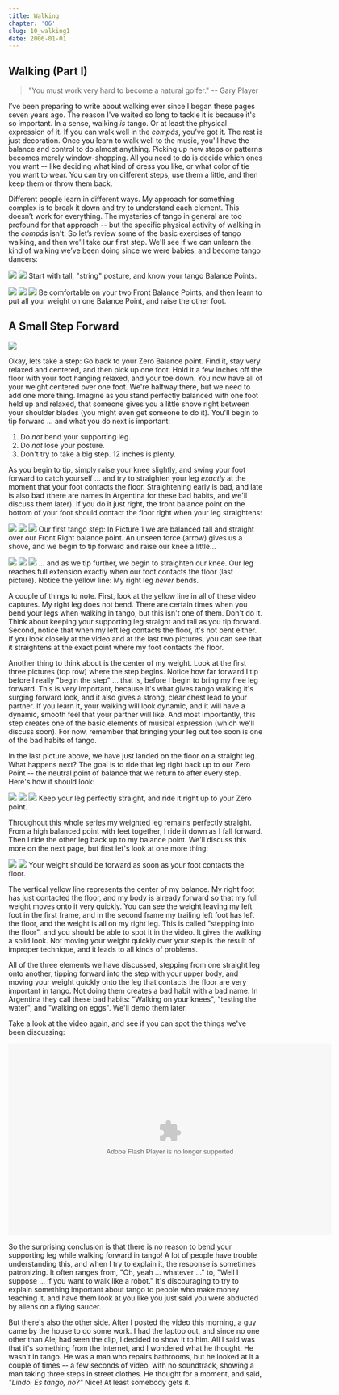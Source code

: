 ```yaml
---
title: Walking
chapter: '06'
slug: 10_walking1
date: 2006-01-01
---
```


## Walking (Part I)

>"You must work very hard to become a natural golfer."
>-- Gary Player

I’ve been preparing to write about walking ever since I began these pages seven years ago. The reason I've waited so long to tackle it is because it's so important. In a sense, walking _is_ tango. Or at least the physical expression of it. If you can walk well in the _compás_, you’ve got it. The rest is just decoration. Once you learn to walk well to the music, you'll have the balance and control to do almost anything. Picking up new steps or patterns becomes merely window-shopping. All you need to do is decide which ones you want -- like deciding what kind of dress you like, or what color of tie you want to wear. You can try on different steps, use them a little, and then keep them or throw them back.

Different people learn in different ways. My approach for something complex is to break it down and try to understand each element. This doesn’t work for everything. The mysteries of tango in general are too profound for that approach -- but the specific physical activity of walking in the _compás_ isn't. So let’s review some of the basic exercises of tango walking, and then we'll take our first step. We'll see if we can unlearn the kind of walking we’ve been doing since we were babies, and become tango dancers:

![](/6_pics/stick_man/stringWthmb.jpg)
![](/6_pics/stick_man/feet5Wthmb.jpg)
Start with tall, "string" posture, and know your tango Balance Points.

![](/6_pics/stick_man/leanWthmb.jpg)
![](/6_pics/stick_man/leg-uplftWthmb.jpg)
![](/6_pics/stick_man/leg-uprtWthmb.jpg)
Be comfortable on your two Front Balance Points, and then learn to
put all your weight on one Balance Point, and raise the other foot.

## A Small Step Forward

![](/6_pics/stick_man/feetFrtPointWthmb.jpg)

Okay, lets take a step: Go back to your Zero Balance point. Find it, stay very relaxed and centered, and then pick up one foot. Hold it a few inches off the floor with your foot hanging relaxed, and your toe down. You now have all of your weight centered over one foot. We're halfway there, but we need to add one more thing. Imagine as you stand perfectly balanced with one foot held up and relaxed, that someone gives you a little shove right between your shoulder blades (you might even get someone to do it). You'll begin to tip forward ... and what you do next is important:

1.  Do _not_ bend your supporting leg.
2.  Do _not_ lose your posture.
3.  Don't try to take a big step. 12 inches is plenty.

As you begin to tip, simply raise your knee slightly, and swing your foot forward to catch yourself ... and try to straighten your leg _exactly_ at the moment that your foot contacts the floor. Straightening early is bad, and late is also bad (there are names in Argentina for these bad habits, and we'll discuss them later). If you do it just right, the front balance point on the bottom of your foot should contact the floor right when your leg straightens:

![](/6_pics/photos/StepSeries1/7arrow.gif)
![](/6_pics/photos/StepSeries1//8.gif)
![](/6_pics/photos/StepSeries1//9.gif)
Our first tango step:  In Picture 1 we are balanced tall and straight over our Front Right balance point.
An unseen force (arrow) gives us a shove, and we begin to tip forward and raise our knee a little...


![](/6_pics/photos/StepSeries1//10.gif)
![](/6_pics/photos/StepSeries1//11.gif)
![](/6_pics/photos/StepSeries1//12.gif)
... and as we tip further, we begin to straighten our knee. Our leg reaches full extension exactly when
our foot contacts the floor (last picture).  Notice the yellow line:  My right leg _never_ bends.

A couple of things to note. First, look at the yellow line in all of these video captures. My right leg does not bend. There are certain times when you bend your legs when walking in tango, but this isn't one of them. Don't do it. Think about keeping your supporting leg straight and tall as you tip forward. Second, notice that when my left leg contacts the floor, it's not bent either. If you look closely at the video and at the last two pictures, you can see that it straightens at the exact point where my foot contacts the floor.

Another thing to think about is the center of my weight. Look at the first three pictures (top row) where the step begins. Notice how far forward I tip before I really "begin the step" ... that is, before I begin to bring my free leg forward. This is very important, because it's what gives tango walking it's surging forward look, and it also gives a strong, clear chest lead to your partner. If you learn it, your walking will look dynamic, and it will have a dynamic, smooth feel that your partner will like. And most importantly, this step creates one of the basic elements of musical expression (which we'll discuss soon). For now, remember that bringing your leg out too soon is one of the bad habits of tango.

In the last picture above, we have just landed on the floor on a straight leg. What happens next? The goal is to ride that leg right back up to our Zero Point -- the neutral point of balance that we return to after every step. Here's how it should look:

![](/6_pics/photos/StepSeries1/1.gif)
![](/6_pics/photos/StepSeries1/2.gif)
![](/6_pics/photos/StepSeries1/3.gif)
Keep your leg perfectly straight, and ride it right up to your Zero point.

Throughout this whole series my weighted leg remains perfectly straight. From a high balanced point with feet together, I ride it down as I fall forward. Then I ride the other leg back up to my balance point. We'll discuss this more on the next page, but first let's look at one more thing:

![](/6_pics/photos/StepSeries1/1wt.jpg)
![](/6_pics/photos/StepSeries1/2w.jpg)
Your weight should be forward as soon as your foot contacts the floor.

The vertical yellow line represents the center of my balance. My right foot has just contacted the floor, and my body is already forward so that my full weight moves onto it very quickly. You can see the weight leaving my left foot in the first frame, and in the second frame my trailing left foot has left the floor, and the weight is all on my right leg. This is called "stepping into the floor", and you should be able to spot it in the video. It gives the walking a solid look. Not moving your weight quickly over your step is the result of improper technique, and it leads to all kinds of problems.

All of the three elements we have discussed, stepping from one straight leg onto another, tipping forward into the step with your upper body, and moving your weight quickly onto the leg that contacts the floor are very important in tango. Not doing them creates a bad habit with a bad name. In Argentina they call these bad habits: "Walking on your knees", "testing the water", and "walking on eggs". We'll demo them later.

Take a look at the video again, and see if you can spot the things we've been discussing:

<object classid="clsid:D27CDB6E-AE6D-11cf-96B8-444553540000" codebase="http://download.macromedia.com/pub/shockwave/cabs/flash/swflash.cab#version=7,0,0,0" width="640" height="380" id="FLVPlayer1">
          <param name="movie" value="FLVPlayer_Progressive.swf" />
          <param name="salign" value="lt" />
          <param name="quality" value="high" />
          <param name="scale" value="noscale" />
          <param name="FlashVars" value="&MM_ComponentVersion=1&skinName=Clear_Skin_3&streamName=6_videos/WlkSlo2&autoPlay=false&autoRewind=false" />
          <embed src="FLVPlayer_Progressive.swf" flashvars="&MM_ComponentVersion=1&skinName=Clear_Skin_3&streamName=6_videos/WlkSlo2&autoPlay=false&autoRewind=false" quality="high" scale="noscale" width="640" height="380" name="FLVPlayer1" salign="LT" type="application/x-shockwave-flash" pluginspage="http://www.macromedia.com/go/getflashplayer" /></embed>

So the surprising conclusion is that there is no reason to bend your supporting leg while walking forward in tango! A lot of people have trouble understanding this, and when I try to explain it, the response is sometimes patronizing. It often ranges from, "Oh, yeah ... whatever ..." to, "Well I suppose ... if you want to walk like a robot." It's discouraging to try to explain something important about tango to people who make money teaching it, and have them look at you like you just said you were abducted by aliens on a flying saucer.

But there's also the other side. After I posted the video this morning, a guy came by the house to do some work. I had the laptop out, and since no one other than Alej had seen the clip, I decided to show it to him. All I said was that it's something from the Internet, and I wondered what he thought. He wasn't in tango. He was a man who repairs bathrooms, but he looked at it a couple of times -- a few seconds of video, with no soundtrack, showing a man taking three steps in street clothes. He thought for a moment, and said, _"Lindo. Es tango, no?"_  Nice!  At least somebody gets it.
